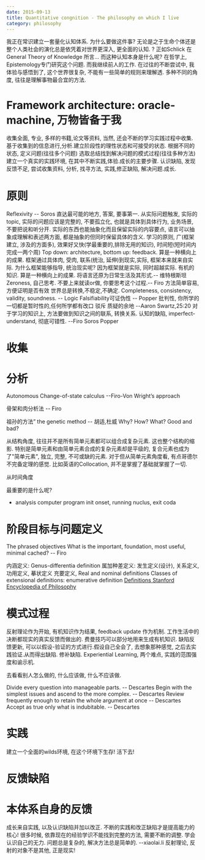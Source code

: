 ```yaml
---
date: 2015-09-13
title: Quantitative congnition - The philosophy on which I live
category: philosophy
---
```

我正在常识建立一套量化认知体系. 为什么要做这件事? 无论是之于生命个体还是整个人类社会的演化总是依凭着对世界更深入, 
更全面的认知. ? 正如Schlick 在General Theory of Knowledge 所言... 而这种认知本身是什么呢? 在哲学上, 
Epistemology专门研究这个问题. 而我继续前人的工作.
在过往的不断尝试中, 我体验与感悟到了, 这个世界很复杂, 不能有一些简单的规则来理解透.
多种不同的角度, 往往是理解事物最合宜的方法.

# Framework architecture: oracle-machine, 万物皆备于我
收集全面, 专业, 多样的书籍,论文等资料, 当然, 还会不断的学习实践过程中收集.
基于收集到的信息进行,分析.建立阶段性的理性状态和可接受的状态.
根据不同的状态, 定义问题(往往多个问题)
选取总结找到解决问题的模式过程(往往多种方法)
建立一个真实的实践环境, 在其中不断实践,体验.成长的主要步骤.
认识缺陷, 发现反馈不足, 尝试收集资料, 分析, 找寻方法, 实践,修正缺陷, 解决问题.成长.

# 原则
Reflexivity -- Soros
直达最可能的地方, 答案, 要事第一.
从实际问题触发, 实际的topic, 实际的问题应该是完整的, 不要孤立化, 也就是具体到具体行为, 业务场景, 不要把说和听分开.
实际的东西也能抽象化而且保留实际的内容要点, 语言可以抽象成理解和表述两方面, 都是抽象的但同时保留具体的含义.
学习的原则, 广(框架建立, 涉及的方面多), 效果好又快(学最重要的,排除无用的知识), 时间短(短时间内完成一两个周)
Top down: architecture, bottom up: feedback. 算是一种横向上的成果.
框架通过具体肉, 受肉, 联系(统治, 延伸)到现实,实际, 框架本来就来自实际.
为什么框架能够指导, 统治现实呢? 因为框架就是实际, 同时超越实际.
有机的知识.  算是一种横向上的成果.
将语言还原为日常生活及其形式.-- 维特根斯坦
Zeroness, 自己思考. 不要上来就读or做, 你要思考这个过程.-- Firo
方法简单容易, 方便证明是否有效
世界总是转换,不稳定,不确定.
Completeness, consistency, validity, soundness. -- Logic
Falsifiability可证伪性 -- Popper
批判性, 你所学的一切都是暂时性的,任何所学都有改口 驳斥 质疑的余地 --Aaron Swartz,25:20
对于学习的知识上, 方法要做到知识之间的联系, 转换关系.
认知的缺陷, imperfect-understand, 彻底可错性. --Firo Soros Popper

# 收集

# 分析
Autonomous Change-of-state calculus --Firo-Von Wright’s approach

骨架和肉分析法 -- Firo

祖孙的方法”   the genetic method -- 胡适,杜威
Why? How? What? Good and bad?

从结构角度, 往往并不是所有简单元素都可以组合成复杂元素. 这也整个结构的缩影.
特别是简单元素和由简单元素合成的复杂元素却是平级的, 复合元素也成为了"简单元素", 独立, 完整, 不可或缺的元素.
对于但从简单元素角度看, 有点哥德尔不完备定理的感觉.
比如英语的Collocation, 并不是掌握了基础就掌握了一切.

从时间角度

最重要的是什么呢?

* analysis computer program 
init onset, running nuclus, exit coda

# 阶段目标与问题定义
The phrased objectives
What is the important, foundation, most useful, minimal cached? -- Firo

内涵定义: Genus-differentia definition 属加种差定义: 发生定义(设计), 关系定义, 功用定义, 摹状定义
充要定义, Real and nominal definitions
Classes of extensional definitions: enumerative definition
[Definitions Stanford Encyclopedia of Philosophy](http://plato.stanford.edu/entries/definitions/)

# 模式过程
反射理论作为开始, 有机知识作为结果, feedback update 作为机制.
工作生活中的决断都现实的真实反馈而做出的.
费曼技巧可以部分地用来生成有机知识.
缺陷反馈更新, 可以以假设-验证的方式进行.假设自己全会了, 去想象那种感觉, 之后去实践验证.从而得出缺陷. 修补缺陷.
Experiential Learning, 两个难点, 实践的范围强度和谕示机.

去看看别人怎么做的, 什么应该做, 什么不应该做.

Divide every question into manageable parts. -- Descartes
Begin with the simplest issues and ascend to the more complex. -- Descartes
Review frequently enough to retain the whole argument at once -- Descartes
Accept as true only what is indubitable. -- Descartes

# 实践
建立一个全面的wilds环境, 在这个环境下生存!
活下去!

# 反馈缺陷

# 本体系自身的反馈
成长来自实践, 以及认识缺陷并加以改正.
不断的实践和改正缺陷才是提高能力的核心!
很多时候, 依靠现在的经验学识不能找到完整的方法, 需要不断的调整.
学会认识自己的无力.
问题总是复杂的, 解决方法总是简单的.  --xiaolai.li
反射理论, 反射的对象不是其他, 正是现实!



